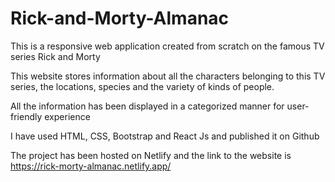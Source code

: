 # Rick-and-Morty-Almanac

This is a responsive web application created from scratch on the famous TV series Rick and Morty 

 This website stores information about all the characters belonging to this TV series, the locations, species and the variety of kinds of people.
 
 All the information has been displayed in a categorized manner for user-friendly experience 
 
 I have used HTML, CSS, Bootstrap and React Js and published it on Github 

 The project has been hosted on Netlify and the link to the website is  https://rick-morty-almanac.netlify.app/
